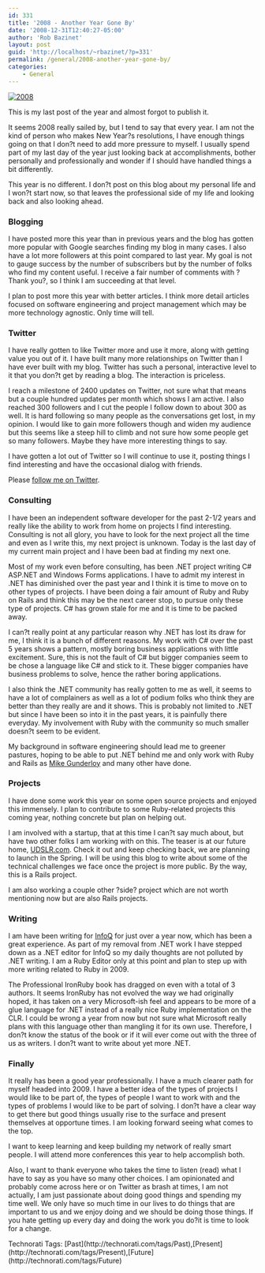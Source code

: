 ```yaml
---
id: 331
title: '2008 - Another Year Gone By'
date: '2008-12-31T12:40:27-05:00'
author: 'Rob Bazinet'
layout: post
guid: 'http://localhost/~rbazinet/?p=331'
permalink: /general/2008-another-year-gone-by/
categories:
    - General
---
```


[![2008](https://accidentaltechnologist.com/files/media/image/WindowsLiveWriter/AnotherYearGoneBy_A317/2008_thumb.jpg "2008")](https://accidentaltechnologist.com/files/media/image/WindowsLiveWriter/AnotherYearGoneBy_A317/2008_2.jpg)

This is my last post of the year and almost forgot to publish it.

It seems 2008 really sailed by, but I tend to say that every year. I am not the kind of person who makes New Year?s resolutions, I have enough things going on that I don?t need to add more pressure to myself. I usually spend part of my last day of the year just looking back at accomplishments, bother personally and professionally and wonder if I should have handled things a bit differently.

This year is no different. I don?t post on this blog about my personal life and I won?t start now, so that leaves the professional side of my life and looking back and also looking ahead.

### Blogging

I have posted more this year than in previous years and the blog has gotten more popular with Google searches finding my blog in many cases. I also have a lot more followers at this point compared to last year. My goal is not to gauge success by the number of subscribers but by the number of folks who find my content useful. I receive a fair number of comments with ?Thank you?, so I think I am succeeding at that level.

I plan to post more this year with better articles. I think more detail articles focused on software engineering and project management which may be more technology agnostic. Only time will tell.

### Twitter

I have really gotten to like Twitter more and use it more, along with getting value you out of it. I have built many more relationships on Twitter than I have ever built with my blog. Twitter has such a personal, interactive level to it that you don?t get by reading a blog. The interaction is priceless.

I reach a milestone of 2400 updates on Twitter, not sure what that means but a couple hundred updates per month which shows I am active. I also reached 300 followers and I cut the people I follow down to about 300 as well. It is hard following so many people as the conversations get lost, in my opinion. I would like to gain more followers though and widen my audience but this seems like a steep hill to climb and not sure how some people get so many followers. Maybe they have more interesting things to say.

I have gotten a lot out of Twitter so I will continue to use it, posting things I find interesting and have the occasional dialog with friends.

Please [follow me on Twitter](http://twitter.com/rbazinet).

### Consulting

I have been an independent software developer for the past 2-1/2 years and really like the ability to work from home on projects I find interesting. Consulting is not all glory, you have to look for the next project all the time and even as I write this, my next project is unknown. Today is the last day of my current main project and I have been bad at finding my next one.

Most of my work even before consulting, has been .NET project writing C# ASP.NET and Windows Forms applications. I have to admit my interest in .NET has diminished over the past year and I think it is time to move on to other types of projects. I have been doing a fair amount of Ruby and Ruby on Rails and think this may be the next career stop, to pursue only these type of projects. C# has grown stale for me and it is time to be packed away.

I can?t really point at any particular reason why .NET has lost its draw for me, I think it is a bunch of different reasons. My work with C# over the past 5 years shows a pattern, mostly boring business applications with little excitement. Sure, this is not the fault of C# but bigger companies seem to be chose a language like C# and stick to it. These bigger companies have business problems to solve, hence the rather boring applications.

I also think the .NET community has really gotten to me as well, it seems to have a lot of complainers as well as a lot of podium folks who think they are better than they really are and it shows. This is probably not limited to .NET but since I have been so into it in the past years, it is painfully there everyday. My involvement with Ruby with the community so much smaller doesn?t seem to be evident.

My background in software engineering should lead me to greener pastures, hoping to be able to put .NET behind me and only work with Ruby and Rails as [Mike Gunderloy](http://afreshcup.com/) and many other have done.

### Projects

I have done some work this year on some open source projects and enjoyed this immensely. I plan to contribute to some Ruby-related projects this coming year, nothing concrete but plan on helping out.

I am involved with a startup, that at this time I can?t say much about, but have two other folks I am working with on this. The teaser is at our future home, [UDSLR.com](http://udslr.com). Check it out and keep checking back, we are planning to launch in the Spring. I will be using this blog to write about some of the technical challenges we face once the project is more public. By the way, this is a Rails project.

I am also working a couple other ?side? project which are not worth mentioning now but are also Rails projects.

### Writing

I am have been writing for [InfoQ](http://www.infoq.com) for just over a year now, which has been a great experience. As part of my removal from .NET work I have stepped down as a .NET editor for InfoQ so my daily thoughts are not polluted by .NET writing. I am a Ruby Editor only at this point and plan to step up with more writing related to Ruby in 2009.

The Professional IronRuby book has dragged on even with a total of 3 authors. It seems IronRuby has not evolved the way we had originally hoped, it has taken on a very Microsoft-ish feel and appears to be more of a glue language for .NET instead of a really nice Ruby implementation on the CLR. I could be wrong a year from now but not sure what Microsoft really plans with this language other than mangling it for its own use. Therefore, I don?t know the status of the book or if it will ever come out with the three of us as writers. I don?t want to write about yet more .NET.

### Finally

It really has been a good year professionally. I have a much clearer path for myself headed into 2009. I have a better idea of the types of projects I would like to be part of, the types of people I want to work with and the types of problems I would like to be part of solving. I don?t have a clear way to get there but good things usually rise to the surface and present themselves at opportune times. I am looking forward seeing what comes to the top.

I want to keep learning and keep building my network of really smart people. I will attend more conferences this year to help accomplish both.

Also, I want to thank everyone who takes the time to listen (read) what I have to say as you have so many other choices. I am opinionated and probably come across here or on Twitter as brash at times, I am not actually, I am just passionate about doing good things and spending my time well. We only have so much time in our lives to do things that are important to us and we enjoy doing and we should be doing those things. If you hate getting up every day and doing the work you do?it is time to look for a change.

<div class="wlWriterEditableSmartContent" id="scid:0767317B-992E-4b12-91E0-4F059A8CECA8:2c694462-e330-44cb-bf74-a110de5dc66a" style="padding-right: 0px; display: inline; paddin
g-left: 0px; float: none; padding-bottom: 0px; margin: 0px; padding-top: 0px">Technorati Tags: [Past](http://technorati.com/tags/Past),[Present](http://technorati.com/tags/Present),[Future](http://technorati.com/tags/Future)</div>